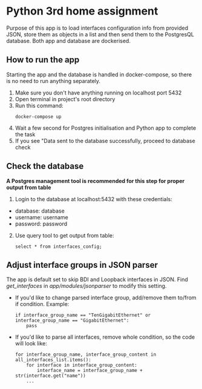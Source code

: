 # Python 3rd home assignment
Purpose of this app is to load interfaces configuration info from provided JSON, store them as objects in a list and then send them to the PostgresQL database. Both app and database are dockerised.
## How to run the app
Starting the app and the database is handled in docker-compose, so there is no need to run anything separately.
1. Make sure you don't have anything running on localhost port 5432
2. Open terminal in project's root directory
3. Run this command:
    ```
    docker-compose up
    ```
4. Wait a few second for Postgres initialisation and Python app to complete the task
5. If you see "Data sent to the database successfully, proceed to database check

## Check the database
**A Postgres management tool is recommended for this step for proper output from table**<br>
1. Login to the database at localhost:5432 with these credentials:
- database: database
- username: username
- password: password
2. Use query tool to get output from table:
    ```
    select * from interfaces_config;
    ```

## Adjust interface groups in JSON parser
The app is default set to skip BDI and Loopback interfaces in JSON. Find *get_interfaces* in *app/modules/jsonparser* to modify this setting.
- If you'd like to change parsed interface group, add/remove them to/from if condition. Example:
    ```
    if interface_group_name == "TenGigabitEthernet" or interface_group_name == "GigabitEthernet":
        pass
    ```
- If you'd like to parse all interfaces, remove whole condition, so the code will look like:
    ```
    for interface_group_name, interface_group_content in all_interfaces_list.items():
        for interface in interface_group_content:
            interface_name = interface_group_name + str(interface.get("name"))
        ...
    ```
